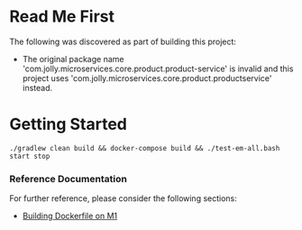 # Read Me First
The following was discovered as part of building this project:

* The original package name 'com.jolly.microservices.core.product.product-service' is invalid and this project uses 'com.jolly.microservices.core.product.productservice' instead.

# Getting Started
`./gradlew clean build && docker-compose build &&
./test-em-all.bash start stop`

### Reference Documentation
For further reference, please consider the following sections:

* [Building Dockerfile on M1](https://stackoverflow.com/questions/68984133/error-failed-to-solve-with-frontend-dockerfile-v0-failed-to-create-llb-defini)



